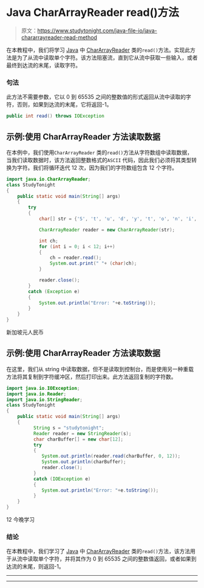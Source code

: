 # Java CharArrayReader read()方法

> 原文：<https://www.studytonight.com/java-file-io/java-chararrayreader-read-method>

在本教程中，我们将学习 [Java](https://www.studytonight.com/java/) 中 [CharArrayReader](https://www.studytonight.com/java-file-io/java-chararrayreader-class) 类的`read()`方法。实现此方法是为了从流中读取单个字符。该方法阻塞流，直到它从流中获取一些输入，或者最终到达流的末尾，读取字符。

### 句法

此方法不需要参数，它以 0 到 65535 之间的整数值的形式返回从流中读取的字符，否则，如果到达流的末尾，它将返回-1。

```java
public int read() throws IOException 
```

## 示例:使用 CharArrayReader 方法读取数据

在本例中，我们使用`CharArrayReader` 类的`read()`方法从字符数组中读取数据，当我们读取数据时，该方法返回整数格式的`ASCII` 代码，因此我们必须将其类型转换为字符。我们将循环迭代 12 次，因为我们的字符数组包含 12 个字符。

```java
import java.io.CharArrayReader;
class StudyTonight
{
	public static void main(String[] args)  
	{ 
		try 
		{ 
			char[] str = {'S', 't', 'u', 'd', 'y', 't', 'o', 'n', 'i', 'g', 'h', 't' }; 

			CharArrayReader reader = new CharArrayReader(str); 

			int ch; 
			for (int i = 0; i < 12; i++) 
			{ 
				ch = reader.read(); 
				System.out.print(" "+ (char)ch); 
			} 

			reader.close(); 
		} 
		catch (Exception e)
		{ 
			System.out.println("Error: "+e.toString()); 
		} 
	} 
}
```

新加坡元人民币

## 示例:使用 CharArrayReader 方法读取数据

在这里，我们从 string 中读取数据，但不是读取到控制台，而是使用另一种重载方法将其复制到字符缓冲区，然后打印出来。此方法返回复制的字符数。

```java
import java.io.IOException;
import java.io.Reader;
import java.io.StringReader;
class StudyTonight
{
	public static void main(String[] args)  
	{ 
		  String s = "studytonight";  
	      Reader reader = new StringReader(s);  
	      char charBuffer[] = new char[12];  
	      try 
	      {  
	         System.out.println(reader.read(charBuffer, 0, 12));  
	         System.out.println(charBuffer);  
	         reader.close();  
	      } 
	      catch (IOException e)
	      {  
	         System.out.println("Error: "+e.toString());
	      }  
	} 
} 
```

12
今晚学习

### 结论

在本教程中，我们学习了 [Java](https://www.studytonight.com/java/) 中 [CharArrayReader](https://www.studytonight.com/java-file-io/java-chararrayreader-class) 类的`read()`方法，该方法用于从流中读取单个字符，并将其作为 0 到 65535 之间的整数值返回，或者如果到达流的末尾，则返回-1。

* * *

* * *